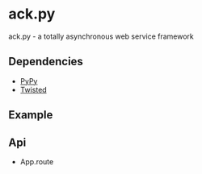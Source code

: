 # ack.py
ack.py - a totally asynchronous web service framework

## Dependencies
* [PyPy](http://pypy.org/)
* [Twisted](https://www.twistedmatrix.com)

## Example

## Api
* App.route